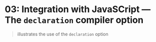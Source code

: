 # 03: Integration with JavaSCript &mdash; The `declaration` compiler option
> illustrates the use of the `declaration` option

